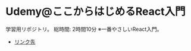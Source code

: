 # Udemy@ここからはじめるReact入門
学習用リポジトリ。
総時間: 2時間10分
※一番やさしいReact入門。

- [リンク先](https://www.udemy.com/course/react-novice/)
